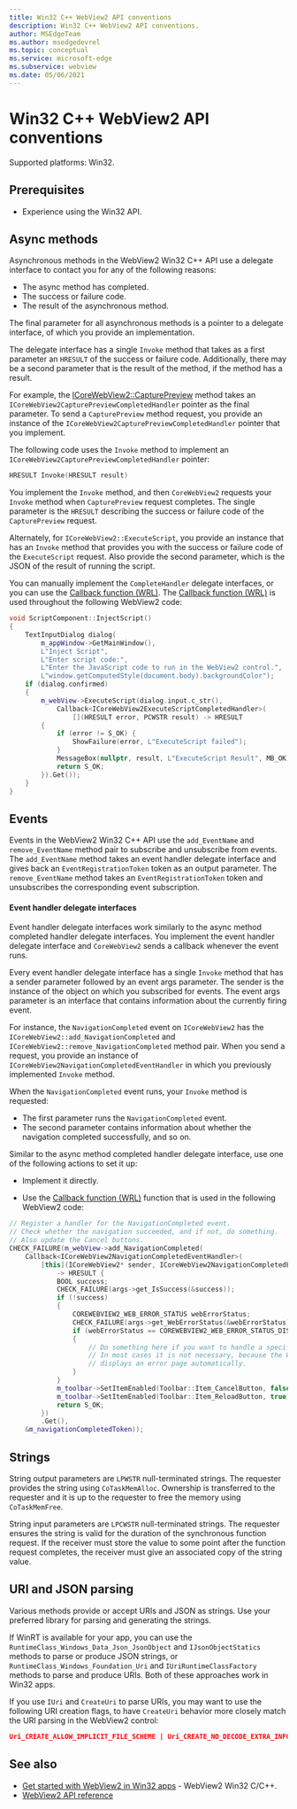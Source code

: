 ```yaml
---
title: Win32 C++ WebView2 API conventions
description: Win32 C++ WebView2 API conventions.
author: MSEdgeTeam
ms.author: msedgedevrel
ms.topic: conceptual
ms.service: microsoft-edge
ms.subservice: webview
ms.date: 05/06/2021
---
```

# Win32 C++ WebView2 API conventions

Supported platforms: Win32.


<!-- ====================================================================== -->
## Prerequisites

*  Experience using the Win32 API.


<!-- ====================================================================== -->
## Async methods

Asynchronous methods in the WebView2 Win32 C++ API use a delegate interface to contact you for any of the following reasons:

*  The async method has completed.
*  The success or failure code.
*  The result of the asynchronous method.

The final parameter for all asynchronous methods is a pointer to a delegate interface, of which you provide an implementation.

The delegate interface has a single `Invoke` method that takes as a first parameter an `HRESULT` of the success or failure code.  Additionally, there may be a second parameter that is the result of the method, if the method has a result.

For example, the [ICoreWebView2::CapturePreview](/microsoft-edge/webview2/reference/win32/icorewebview2#capturepreview) method takes an `ICoreWebView2CapturePreviewCompletedHandler` pointer as the final parameter.  To send a `CapturePreview` method request, you provide an instance of the `ICoreWebView2CapturePreviewCompletedHandler` pointer that you implement.

The following code uses the `Invoke` method to implement an `ICoreWebView2CapturePreviewCompletedHandler` pointer:

```cpp
HRESULT Invoke(HRESULT result)
```

You implement the `Invoke` method, and then `CoreWebView2` requests your `Invoke` method when `CapturePreview` request completes.  The single parameter is the `HRESULT` describing the success or failure code of the `CapturePreview` request.

Alternately, for `ICoreWebView2::ExecuteScript`, you provide an instance that has an `Invoke` method that provides you with the success or failure code of the `ExecuteScript` request.  Also provide the second parameter, which is the JSON of the result of running the script.

You can manually implement the `CompleteHandler` delegate interfaces, or you can use the [Callback function (WRL)](/cpp/cppcx/wrl/callback-function-wrl).  The [Callback function (WRL)](/cpp/cppcx/wrl/callback-function-wrl) is used throughout the following WebView2 code:

```cpp
void ScriptComponent::InjectScript()
{
    TextInputDialog dialog(
        m_appWindow->GetMainWindow(),
        L"Inject Script",
        L"Enter script code:",
        L"Enter the JavaScript code to run in the WebView2 control.",
        L"window.getComputedStyle(document.body).backgroundColor");
    if (dialog.confirmed)
    {
        m_webView->ExecuteScript(dialog.input.c_str(),
            Callback<ICoreWebView2ExecuteScriptCompletedHandler>(
                [](HRESULT error, PCWSTR result) -> HRESULT
        {
            if (error != S_OK) {
                ShowFailure(error, L"ExecuteScript failed");
            }
            MessageBox(nullptr, result, L"ExecuteScript Result", MB_OK);
            return S_OK;
        }).Get());
    }
}
```


<!-- ====================================================================== -->
## Events

Events in the WebView2 Win32 C++ API use the `add_EventName` and `remove_EventName` method pair to subscribe and unsubscribe from events.  The `add_EventName` method takes an event handler delegate interface and gives back an `EventRegistrationToken` token as an output parameter.  The `remove_EventName` method takes an `EventRegistrationToken` token and unsubscribes the corresponding event subscription.


<!-- ------------------------------ -->
#### Event handler delegate interfaces

Event handler delegate interfaces work similarly to the async method completed handler delegate interfaces.  You implement the event handler delegate interface and `CoreWebView2` sends a callback whenever the event runs.  

Every event handler delegate interface has a single `Invoke` method that has a sender parameter followed by an event args parameter.  The sender is the instance of the object on which you subscribed for events.  The event args parameter is an interface that contains information about the currently firing event.

For instance, the `NavigationCompleted` event on `ICoreWebView2` has the `ICoreWebView2::add_NavigationCompleted` and `ICoreWebView2::remove_NavigationCompleted` method pair.  When you send a request, you provide an instance of `ICoreWebView2NavigationCompletedEventHandler` in which you previously implemented `Invoke` method.

When the `NavigationCompleted` event runs, your `Invoke` method is requested:

*  The first parameter runs the `NavigationCompleted` event.
*  The second parameter contains information about whether the navigation completed successfully, and so on.

Similar to the async method completed handler delegate interface, use one of the following actions to set it up:

*  Implement it directly.

*  Use the [Callback function (WRL)](/cpp/cppcx/wrl/callback-function-wrl) function that is used in the following WebView2 code:

<!-- todo:  what is async method completed handler delegate interface?  Is there a shorter name for it?  -->

```cpp
// Register a handler for the NavigationCompleted event.
// Check whether the navigation succeeded, and if not, do something.
// Also update the Cancel buttons.
CHECK_FAILURE(m_webView->add_NavigationCompleted(
    Callback<ICoreWebView2NavigationCompletedEventHandler>(
        [this](ICoreWebView2* sender, ICoreWebView2NavigationCompletedEventArgs* args)
            -> HRESULT {
            BOOL success;
            CHECK_FAILURE(args->get_IsSuccess(&success));
            if (!success)
            {
                COREWEBVIEW2_WEB_ERROR_STATUS webErrorStatus;
                CHECK_FAILURE(args->get_WebErrorStatus(&webErrorStatus));
                if (webErrorStatus == COREWEBVIEW2_WEB_ERROR_STATUS_DISCONNECTED)
                {
                    // Do something here if you want to handle a specific error case.
                    // In most cases it is not necessary, because the WebView2 control
                    // displays an error page automatically.
                }
            }
            m_toolbar->SetItemEnabled(Toolbar::Item_CancelButton, false);
            m_toolbar->SetItemEnabled(Toolbar::Item_ReloadButton, true);
            return S_OK;
        })
        .Get(),
    &m_navigationCompletedToken));
```


<!-- ====================================================================== -->
## Strings

String output parameters are `LPWSTR` null-terminated strings.  The requester provides the string using `CoTaskMemAlloc`.  Ownership is transferred to the requester and it is up to the requester to free the memory using `CoTaskMemFree`.

String input parameters are `LPCWSTR` null-terminated strings.  The requester ensures the string is valid for the duration of the synchronous function request.  If the receiver must store the value to some point after the function request completes, the receiver must give an associated copy of the string value.


<!-- ====================================================================== -->
## URI and JSON parsing

Various methods provide or accept URIs and JSON as strings.  Use your preferred library for parsing and generating the strings.

If WinRT is available for your app, you can use the `RuntimeClass_Windows_Data_Json_JsonObject` and `IJsonObjectStatics` methods to parse or produce JSON strings, or `RuntimeClass_Windows_Foundation_Uri` and `IUriRuntimeClassFactory` methods to parse and produce URIs.  Both of these approaches work in Win32 apps.

If you use `IUri` and `CreateUri` to parse URIs, you may want to use the following URI creation flags, to have `CreateUri` behavior more closely match the URI parsing in the WebView2 control:

```json
Uri_CREATE_ALLOW_IMPLICIT_FILE_SCHEME | Uri_CREATE_NO_DECODE_EXTRA_INFO
```


<!-- ====================================================================== -->
## See also

* [Get started with WebView2 in Win32 apps](../get-started/win32.md) - WebView2 Win32 C/C++.
* [WebView2 API reference](/dotnet/api/microsoft.web.webview2.wpf.webview2)
